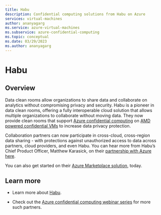 ```yaml
---
title: Habu
description: Confidential computing solutions from Habu on Azure
services: virtual-machines
author: ananyagarg
ms.service: azure-virtual-machines
ms.subservice: azure-confidential-computing
ms.topic: conceptual
ms.date: 03/29/2023
ms.author: ananyagarg
---
```


# Habu


## Overview

Data clean rooms allow organizations to share data and collaborate on analytics without compromising privacy and security. Habu is a pioneer in data clean rooms, offering a fully interoperable cloud solution that allows multiple organizations to collaborate without moving data. They now provide clean rooms that support [Azure confidential computing](../overview.md) on [AMD powered confidential VMs](../confidential-vm-overview.md) to increase data privacy protection.

Collaboration partners can now participate in cross-cloud, cross-region data sharing - with protections against unauthorized access to data across partners, cloud providers, and even Habu. You can hear more from Habu’s Chief Product Officer, Matthew Karasick, on their [partnership with Azure here](https://build.microsoft.com/en-US/home?source=partnerdetail).

You can also get started on their [Azure Marketplace solution](https://azuremarketplace.microsoft.com/en-us/marketplace/apps/habuinc1663874067667.habu), today.


## Learn more

- Learn more about [Habu](https://habu.com/).

- Check out the [Azure confidential computing webinar series](https://vshow.on24.com/vshow/Azure_Confidential/exhibits/Home) for more such partners.

